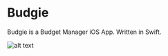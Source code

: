 # Budgie

Budgie is a Budget Manager iOS App. Written in Swift.

![alt text](https://github.com/angieshu/Budgie/tree/master/img/inro_budgie.gif "intro")
